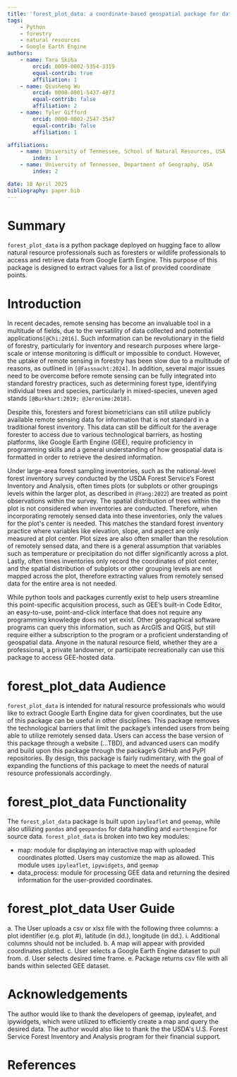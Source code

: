 ```yaml
---
title: 'forest_plot_data: a coordinate-based geospatial package for data acquisition from Google Earth Engine'
tags:
    - Python
    - forestry
    - natural resources
    - Google Earth Engine
authors:
    - name: Tara Skiba
        orcid: 0009-0002-5354-3319
        equal-contrib: true
        affiliation: 1
    - name: Qiusheng Wu
        orcid: 0000-0001-5437-4073
        equal-contrib: false
        affiliation: 2
    - name: Tyler Gifford
        orcid: 0000-0002-2547-3547
        equal-contrib: false
        affiliation: 1

affiliations:
    - name: University of Tennessee, School of Natural Resources, USA
        index: 1
    - name: University of Tennessee, Department of Geography, USA
        index: 2

date: 18 April 2025
bibliography: paper.bib
---
```


# Summary
`forest_plot_data` is a python package deployed on hugging face to allow natural resource professionals such as foresters or wildlife professionals to access and retrieve data from Google Earth Engine. This purpose of this package is designed to extract values for a list of provided coordinate points.

# Introduction

In recent decades, remote sensing has become an invaluable tool in a multitude of fields, due to the versatility of data collected and potential applications`[@Chi:2016]`. Such information can be revolutionary in the field of forestry, particularly for inventory and research purposes where large-scale or intense monitoring is difficult or impossible to conduct. However, the uptake of remote sensing in forestry has been slow due to a multitude of reasons, as outlined in `[@Fassnacht:2024]`. In addition, several major issues need to be overcome before remote sensing can be fully integrated into standard forestry practices, such as determining forest type, identifying individual trees and species, particularly in mixed-species, uneven aged stands `[@Burkhart:2019; @Jeronimo:2018]`.

Despite this, foresters and forest biometricians can still utilize publicly available remote sensing data for information that is not standard in a traditional forest inventory. This data can still be difficult for the average forester to access due to various technological barriers, as hosting platforms, like Google Earth Engine (GEE), require proficiency in programming skills and a general understanding of how geospatial data is formatted in order to retrieve the desired information.

Under large-area forest sampling inventories, such as the national-level forest inventory survey conducted by the USDA Forest Service’s Forest Inventory and Analysis, often times plots (or subplots or other groupings levels within the larger plot, as described in `@Yang:2022`) are treated as point observations within the survey. The spatial distribution of trees within the plot is not considered when inventories are conducted. Therefore, when incorporating remotely sensed data into these inventories, only the values for the plot's center is needed. This matches the standard forest inventory practice where variables like elevation, slope, and aspect are only measured at plot center. Plot sizes are also often smaller than the resolution of remotely sensed data, and there is a general assumption that variables such as temperature or precipitation do not differ significantly across a plot. Lastly, often times inventories only record the coordinates of plot center, and the spatial distribution of subplots or other grouping levels are not mapped across the plot, therefore extracting values from remotely sensed data for the entire area is not needed.

While python tools and packages currently exist to help users streamline this point-specific acquisition process, such as GEE’s built-in Code Editor, an easy-to-use, point-and-click interface that does not require any programming knowledge does not yet exist. Other geographical software programs can query this information, such as ArcGIS and QGIS, but still require either a subscription to the program or a proficient understanding of geospatial data. Anyone in the natural resource field, whether they are a professional, a private landowner, or participate recreationally can use this package to access GEE-hosted data.


# forest_plot_data Audience
`forest_plot_data` is intended for natural resource professionals who would like to extract Google Earth Engine data for given coordinates, but the use of this package can be useful in other disciplines. This package removes the technological barriers that limit the package’s intended users from being able to utilize remotely sensed data. Users can access the base version of this package through a website (…TBD), and advanced users can modify and build upon this package through the package’s GitHub and PyPI repositories. By design, this package is fairly rudimentary, with the goal of expanding the functions of this package to meet the needs of natural resource professionals accordingly.

# forest_plot_data Functionality
The `forest_plot_data` package is built upon `ipyleaflet` and `geemap`, while also utilizing `pandas` and `geopandas` for data handling and `earthengine` for source data. `forest_plot_data` is broken into two key modules:
-	map: module for displaying an interactive map with uploaded coordinates plotted. Users may customize the map as allowed. This module uses `ipyleaflet`, `ipywidgets`, and `geemap`
-	data_process: module for processing GEE data and returning the desired information for the user-provided coordinates.


# forest_plot_data User Guide
a.	The User uploads a csv or xlsx file with the following three columns: a plot identifier (e.g. plot #), latitude (in dd.), longitude (in dd.).
    i.	Additional columns should not be included.
b.	A map will appear with provided coordinates plotted.
c.	User selects a Google Earth Engine dataset to pull from.
d.	User selects desired time frame.
e.	Package returns csv file with all bands within selected GEE dataset.

# Acknowledgements
The author would like to thank the developers of geemap, ipyleafet, and ipywidgets, which were utilized to efficiently create a map and query the desired data. The author would also like to thank the the USDA's U.S. Forest Service Forest Inventory and Analysis program for their financial support.

# References